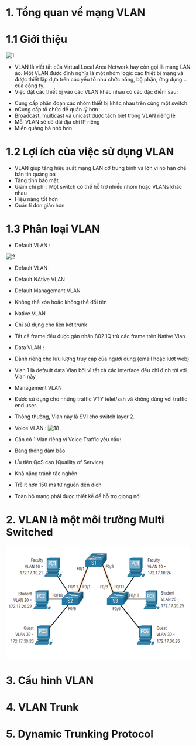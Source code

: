 # 1. Tổng quan về mạng VLAN
# 1.1 Giới thiệu 

![1](https://user-images.githubusercontent.com/87790053/159643559-3f8cacfa-44b5-47bc-9881-f0dec24ba322.png)

 - VLAN là viết tắt của Virtual Local Area Network hay còn gọi là mạng LAN ảo. Một VLAN được định nghĩa là một nhóm logic các thiết bị mạng và được thiết lập dựa trên các yếu tố như chức năng, bộ phận, ứng dụng… của công ty.
 - Việc đặt các thiết bị vào các VLAN khác nhau có các đặc điểm sau:

 + Cung cấp phân đoạn các nhóm thiết bị khác nhau trên cùng một switch.
 + nCung cấp tổ chức dễ quản lý hơn
 + Broadcast, multicast và unicast được tách biệt trong VLAN riêng lẻ
 + Mỗi VLAN sẽ có dải địa chỉ IP riêng
 + Miền quảng bá nhỏ hơn

# 1.2 Lợi ích của việc sử dụng VLAN
+ VLAN giúp tăng hiệu suất mạng LAN cỡ trung bình và lớn vì nó hạn chế bản tin quảng bá 
+ Tăng tính bảo mật 
+ Giảm chi phí : Một switch  có thể hỗ trợ nhiều nhóm hoặc VLANs khác nhau 
+ Hiệu năng tốt hơn 
+ Quán lí đơn giản hơn 

# 1.3 Phân loại VLAN

- Default VLAN : 

![2](https://user-images.githubusercontent.com/87790053/159647810-4bbab836-98fb-4deb-94fe-987166ca7b08.png)
- Default VLAN 
 - Default NAtive VLAN 
 - Default  Managemant VLAN 
 - Không thể xóa hoặc không thể đổi tên 

- Native VLAN 
 - Chỉ sử dụng cho liên kết trunk
 - Tất cả frame đều được gán nhãn 802.1Q trừ các frame trên Native Vlan
- Data VLAN :
 - Dành riêng cho lưu lượng truy cập của người dùng (email hoặc lướt web)
 - Vlan 1 là default data Vlan bởi vì tất cả các interface đều chỉ định tới với Vlan này
- Management VLAN
 - Được sử dụng cho những traffic VTY telet/ssh và không dùng với traffic end user.
 - Thông thường, Vlan này là SVI cho switch layer 2.

- Voice VLAN : 
![18](https://user-images.githubusercontent.com/87790053/159649891-2f4ed910-64e7-4566-9880-6bb538e0e694.png)

- Cần có 1 Vlan riêng vì Voice Traffic yêu cầu:
 - Băng thông đàm bảo
 - Ưu tiên QoS cao (Quaility of Service)
 - Khả năng tránh tắc nghẽn
 - Trễ ít hơn 150 ms từ nguồn đến đích
 - Toàn bộ mạng phải được thiết kế để hỗ trợ giọng nói

# 2. VLAN là một môi trường Multi Switched 

<img src="/VLAN/image_vlan/4.png">

# 3. Cấu hình VLAN
# 4. VLAN Trunk
# 5. Dynamic Trunking Protocol